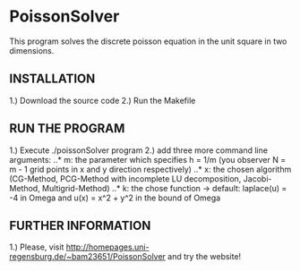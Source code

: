 PoissonSolver
===============================

This program solves the discrete poisson equation in the unit square in two dimensions.

INSTALLATION
-------------------------------

1.) Download the source code
2.) Run the Makefile


RUN THE PROGRAM
-------------------------------

1.) Execute ./poissonSolver program
2.) add three more command line arguments:
..* m: the parameter which specifies h = 1/m (you observer N = m - 1 grid points in x and y direction respectively)
..* x: the chosen algorithm (CG-Method, PCG-Method with incomplete LU decomposition, Jacobi-Method, Multigrid-Method)
..* k: the chose function -> default: laplace(u) = -4 in Omega and u(x) = x^2 + y^2 in the bound of Omega

FURTHER INFORMATION
-------------------------------

1.) Please, visit http://homepages.uni-regensburg.de/~bam23651/PoissonSolver and try the website!